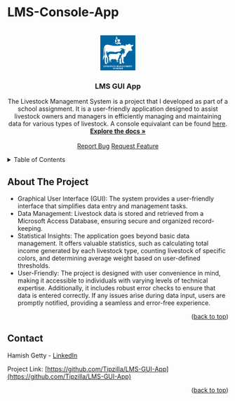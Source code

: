 # LMS-Console-App

<a name="readme-top"></a>

<!-- PROJECT LOGO -->
<br />
<div align="center">
  <a href="https://github.com/Tipzilla/LMS-GUI-App">
    <img src="images/logo.png" alt="Logo" width="80" height="80">
  </a>

<h3 align="center">LMS GUI App</h3>

  <p align="center">
    The Livestock Management System is a project that I developed as part of a school 
    assignment. It is a user-friendly application designed to assist livestock owners and 
    managers in efficiently managing and maintaining data for various types of livestock. A console equivalant can be found <a href="https://github.com/Tipzilla/LMS-Console-App">here</a>.
    <br />
    <a href="https://github.com/Tipzilla/LMS-GUI-App"><strong>Explore the docs »</strong></a>
    <br />
    <br />
    <a href="https://github.com/Tipzilla/LMS-GUI-App/issues">Report Bug</a>
    <a href="https://github.com/Tipzilla/LMS-GUI-App/issues">Request Feature</a>
  </p>
</div>



<!-- TABLE OF CONTENTS -->
<details>
  <summary>Table of Contents</summary>
  <ol>
    <li><a href="#about-the-project">About The Project</a></li>
    <li><a href="#contact">Contact</a></li>
  </ol>
</details>



<!-- ABOUT THE PROJECT -->
## About The Project

<ul>
  <li>Graphical User Interface (GUI): The system provides a user-friendly interface that simplifies data entry and management tasks.</li>
  <li>Data Management: Livestock data is stored and retrieved from a Microsoft Access Database, ensuring secure and organized record-keeping.</li>
  <li>Statistical Insights: The application goes beyond basic data management. It offers valuable statistics, such as calculating total income 
      generated by each livestock type, counting livestock of specific colors, and determining average weight based on user-defined thresholds.</li>
  <li>User-Friendly: The project is designed with user convenience in mind, making it accessible to individuals with varying levels of technical expertise.
      Additionally, it includes robust error checks to ensure that data is entered correctly. If any issues arise during data input, users are promptly notified, providing a seamless and error-free experience.
  </li>
</ul>

<p align="right">(<a href="#readme-top">back to top</a>)</p>



<!-- CONTACT -->
## Contact

Hamish Getty - [LinkedIn](https://www.linkedin.com/in/hamish-getty-596894269/)

Project Link: [https://github.com/Tipzilla/LMS-GUI-App](https://github.com/Tipzilla/LMS-GUI-App)

<p align="right">(<a href="#readme-top">back to top</a>)</p>
